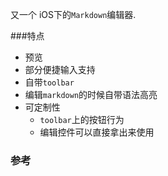 又一个 iOS下的`Markdown`编辑器.

###特点

 - 预览
 - 部分便捷输入支持
 - 自带`toolbar`
 - 编辑`markdown`的时候自带语法高亮
 - 可定制性
   - `toolbar`上的按钮行为
   - 编辑控件可以直接拿出来使用

### 参考

[](https://github.com/ruddfawcett/RFMarkdownTextView)
[](https://github.com/indragiek/MarkdownTextView)

